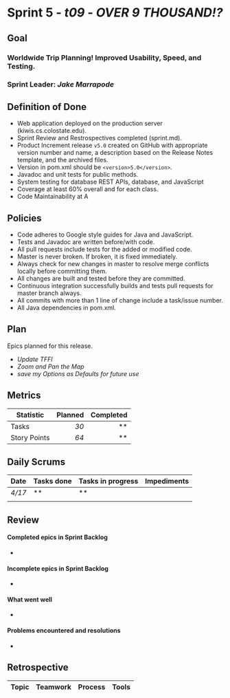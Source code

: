 # Sprint 5 - *t09* - *OVER 9 THOUSAND!?*

## Goal

### Worldwide Trip Planning! Improved Usability, Speed, and Testing.
### Sprint Leader: *Jake Marrapode*

## Definition of Done

* Web application deployed on the production server (kiwis.cs.colostate.edu).
* Sprint Review and Restrospectives completed (sprint.md).
* Product Increment release `v5.0` created on GitHub with appropriate version number and name, a description based on the Release Notes template, and the archived files.
* Version in pom.xml should be `<version>5.0</version>`.
* Javadoc and unit tests for public methods.
* System testing for database REST APIs, database, and JavaScript
* Coverage at least 60% overall and for each class.
* Code Maintainability at A


## Policies

* Code adheres to Google style guides for Java and JavaScript.
* Tests and Javadoc are written before/with code.  
* All pull requests include tests for the added or modified code.
* Master is never broken.  If broken, it is fixed immediately.
* Always check for new changes in master to resolve merge conflicts locally before committing them.
* All changes are built and tested before they are committed.
* Continuous integration successfully builds and tests pull requests for master branch always.
* All commits with more than 1 line of change include a task/issue number.
* All Java dependencies in pom.xml.

## Plan

Epics planned for this release.

* *Update TFFI*
* *Zoom and Pan the Map*
* *save my Options as Defaults for future use*



## Metrics

Statistic | Planned | Completed
--- | ---: | ---:
Tasks |  *30*   | ** 
Story Points |  *64*  | ** 

## Daily Scrums

Date | Tasks done  | Tasks in progress | Impediments 
:--- | :--- | :--- | :--- 
*4/17* | ** | ** | 
 | | | 
 

## Review

#### Completed epics in Sprint Backlog 
*

#### Incomplete epics in Sprint Backlog 
*

#### What went well
*

#### Problems encountered and resolutions
*

## Retrospective

Topic | Teamwork | Process | Tools
:--- | :--- | :--- | :---
